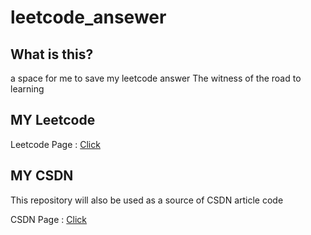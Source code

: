 # leetcode_ansewer
## What is this?
a space for me to save my leetcode answer
The witness of the road to learning

## MY Leetcode

Leetcode Page : [Click](https://leetcode.cn/u/lswlc33/)

## MY CSDN
This repository will also be used as a source of CSDN article code

CSDN Page : [Click](https://blog.csdn.net/m0_75019216)